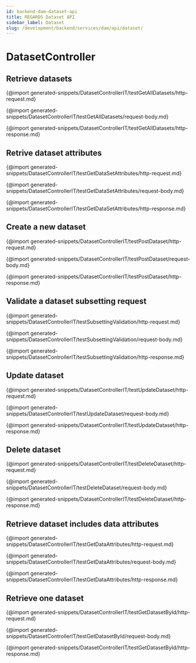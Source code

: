 ```yaml
---
id: backend-dam-dataset-api
title: REGARDS Dataset API
sidebar_label: Dataset
slug: /development/backend/services/dam/api/dataset/
---
```



# DatasetController


## Retrieve datasets

{@import generated-snippets/DatasetControllerIT/testGetAllDatasets/http-request.md}

{@import generated-snippets/DatasetControllerIT/testGetAllDatasets/request-body.md}

{@import generated-snippets/DatasetControllerIT/testGetAllDatasets/http-response.md}

## Retrive dataset attributes

{@import generated-snippets/DatasetControllerIT/testGetDataSetAttributes/http-request.md}

{@import generated-snippets/DatasetControllerIT/testGetDataSetAttributes/request-body.md}

{@import generated-snippets/DatasetControllerIT/testGetDataSetAttributes/http-response.md}

## Create a new dataset

{@import generated-snippets/DatasetControllerIT/testPostDataset/http-request.md}

{@import generated-snippets/DatasetControllerIT/testPostDataset/request-body.md}

{@import generated-snippets/DatasetControllerIT/testPostDataset/http-response.md}

## Validate a dataset subsetting request

{@import generated-snippets/DatasetControllerIT/testSubsettingValidation/http-request.md}

{@import generated-snippets/DatasetControllerIT/testSubsettingValidation/request-body.md}

{@import generated-snippets/DatasetControllerIT/testSubsettingValidation/http-response.md}

## Update dataset

{@import generated-snippets/DatasetControllerIT/testUpdateDataset/http-request.md}

{@import generated-snippets/DatasetControllerIT/testUpdateDataset/request-body.md}

{@import generated-snippets/DatasetControllerIT/testUpdateDataset/http-response.md}

## Delete dataset

{@import generated-snippets/DatasetControllerIT/testDeleteDataset/http-request.md}

{@import generated-snippets/DatasetControllerIT/testDeleteDataset/request-body.md}

{@import generated-snippets/DatasetControllerIT/testDeleteDataset/http-response.md}

## Retrieve dataset includes data attributes

{@import generated-snippets/DatasetControllerIT/testGetDataAttributes/http-request.md}

{@import generated-snippets/DatasetControllerIT/testGetDataAttributes/request-body.md}

{@import generated-snippets/DatasetControllerIT/testGetDataAttributes/http-response.md}

## Retrieve one dataset

{@import generated-snippets/DatasetControllerIT/testGetDatasetById/http-request.md}

{@import generated-snippets/DatasetControllerIT/testGetDatasetById/request-body.md}

{@import generated-snippets/DatasetControllerIT/testGetDatasetById/http-response.md}
